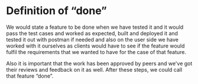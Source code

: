 # Definition of “done”

We would state a feature to be done when we have tested it and it would pass the test cases and worked as expected, built and deployed it and tested it out with postman if needed and also on the user side we have worked with it ourselves as clients would have to see if the feature would fulfil the requirements that we wanted to have for the case of that feature.

Also it is important that the work has been approved by peers and we've got their reviews and feedback on it as well. After these steps, we could call that feature “done”.
